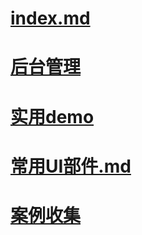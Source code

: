 # [index.md](%{basename}/index.md)

# [后台管理](%{basename}/后台管理/index.md)

# [实用demo](%{basename}/实用demo/index.md)

# [常用UI部件.md](%{basename}/常用UI部件.md)

# [案例收集](%{basename}/案例收集/index.md)

